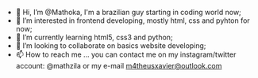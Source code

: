 - 👋 Hi, I’m @Mathoka, I'm a brazilian guy starting in coding world now; 
- 👀 I’m interested in frontend developing, mostly html, css and pyhton for now; 
- 🌱 I’m currently learning html5, css3 and python;
- 💞️ I’m looking to collaborate on basics website developing;
- 📫 How to reach me ... you can contact me on my instagram/twitter account: @mathzila or my e-mail m4theusxavier@outlook.com

<!---
Mathoka/Mathoka is a ✨ special ✨ repository because its `README.md` (this file) appears on your GitHub profile.
You can click the Preview link to take a look at your changes.
--->
